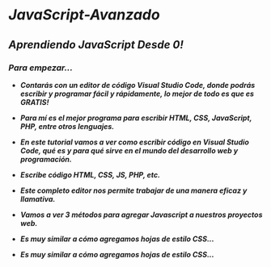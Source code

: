 # **_JavaScript-Avanzado_**

## **_Aprendiendo JavaScript Desde 0!_**

### **_Para empezar..._**

- **_Contarás con un editor de código Visual Studio Code, donde podrás escribir y programar fácil y rápidamente, lo mejor de todo es que es GRATIS!_**

- **_Para mí es el mejor programa para escribir HTML, CSS, JavaScript, PHP, entre otros lenguajes._**

- **_En este tutorial vamos a ver como escribir código en Visual Studio Code, qué es y para qué sirve en el mundo del desarrollo web y programación._**

- **_Escribe código HTML, CSS, JS, PHP, etc._**

- **_Este completo editor nos permite trabajar de una manera eficaz y llamativa._**

- **_Vamos a ver 3 métodos para agregar Javascript a nuestros proyectos web._**

- **_Es muy similar a cómo agregamos hojas de estilo CSS..._**

- **_Es muy similar a cómo agregamos hojas de estilo CSS..._**
